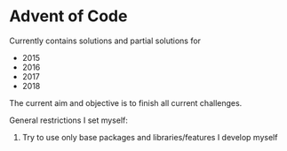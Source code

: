# Advent of Code

Currently contains solutions and partial solutions for
 - 2015
 - 2016
 - 2017
 - 2018

The current aim and objective is to finish all current challenges.

General restrictions I set myself:
 1. Try to use only base packages and libraries/features I develop myself
